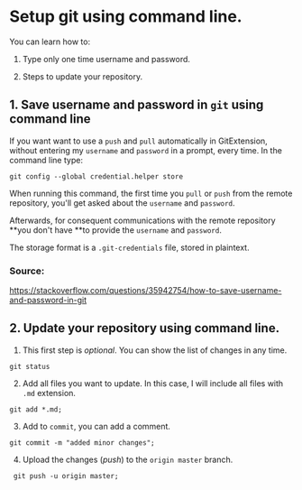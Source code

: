 # Setup git using command line.

You can learn how to:

1. Type only one time username and password.

2. Steps to update your repository.


## 1. Save username and password in ```git``` using command line

If you want want to use a ```push``` and ```pull``` automatically in GitExtension, without entering my ```username``` and ```password``` in a prompt, every time. In the command line type:

```git config --global credential.helper store```

When running this command, the first time you ```pull``` or ```push``` from the remote repository, you'll get asked about the ```username``` and ```password```.

Afterwards, for consequent communications with the remote repository **you don't have **to provide the ```username``` and ```password```.

The storage format is a ```.git-credentials``` file, stored in plaintext.

### Source:

<https://stackoverflow.com/questions/35942754/how-to-save-username-and-password-in-git>


## 2. Update your repository using command line.

1. This first step is *optional*. You can show the list of changes in any time.

```git status```

2. Add all files you want to update. In this case, I will include all files with ```.md``` extension.

```git add *.md;```


3. Add to ```commit```, you can add a comment.

```git commit -m "added minor changes";```

4. Upload the changes (*push*) to the ```origin master``` branch.

``` git push -u origin master;```